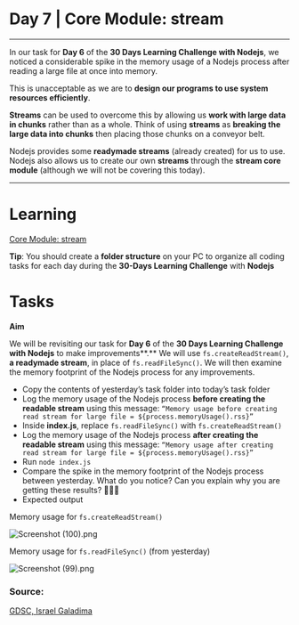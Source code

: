 # Day 7 | Core Module: stream

---

In our task for **Day 6** of the **30 Days Learning Challenge with Nodejs**, we noticed a considerable spike in the memory usage of a Nodejs process after reading a large file at once into memory.

This is unacceptable as we are to **design our programs to use system resources efficiently**.

**Streams** can be used to overcome this by allowing us **work with large data in chunks** rather than as a whole. Think of using **streams** as **breaking the large data into chunks** then placing those chunks on a conveyor belt. 

Nodejs provides some **readymade streams** (already created) for us to use. Nodejs also allows us to create our own **streams** through the **stream core module** (although we will not be covering this today).

---

# Learning

[Core Module: stream](https://www.notion.so/Core-Module-stream-3f533306b4d94fb396a517817e559073)

**Tip**: You should create a **folder structure** on your PC to organize all coding tasks for each day during the **30-Days Learning Challenge** with **Nodejs**

# Tasks

**Aim**

We will be revisiting our task for **Day 6** of the **30 Days Learning Challenge with Nodejs** to make improvements**.** We will use `fs.createReadStream()`, **a readymade stream**, in place of `fs.readFileSync()`. We will then examine the memory footprint of the Nodejs process for any improvements.

- Copy the contents of yesterday’s task folder into today’s task folder
- Log the memory usage of the Nodejs process **before creating the readable stream** using this message: `“Memory usage before creating read stream for large file = ${process.memoryUsage().rss}”`
- Inside **index.js**, replace `fs.readFileSync()` with `fs.createReadStream()`
- Log the memory usage of the Nodejs process **after creating the readable stream** using this message: `“Memory usage after creating read stream for large file = ${process.memoryUsage().rss}”`
- Run `node index.js`
- Compare the spike in the memory footprint of the Nodejs process between yesterday. What do you notice? Can you explain why you are getting these results? 🤔🤔🤔
- Expected output

Memory usage for `fs.createReadStream()`

![Screenshot (100).png](https://s3-us-west-2.amazonaws.com/secure.notion-static.com/0ffd4deb-4dd6-4c3f-a83b-cdd20e0786b0/Screenshot_(100).png)

Memory usage for `fs.readFileSync()` (from yesterday)

![Screenshot (99).png](https://s3-us-west-2.amazonaws.com/secure.notion-static.com/cf4fb853-04c0-4f8d-a187-3c6373308595/Screenshot_(99).png)

### Source:

[GDSC, Israel Galadima](https://israelgaladima.notion.site/Day-7-Core-Module-stream-447ac193ef1643fca3630e59ed85925b)